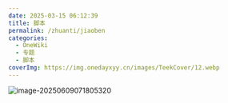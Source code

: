 ```yaml
---
date: 2025-03-15 06:12:39
title: 脚本
permalink: /zhuanti/jiaoben
categories:
  - OneWiki
  - 专题
  - 脚本
coverImg: https://img.onedayxyy.cn/images/TeekCover/12.webp
---
```


![image-20250609071805320](https://img.onedayxyy.cn/images/image-20250609071805320.png)

